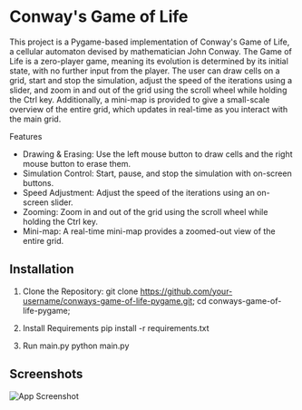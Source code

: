 # Conway's Game of Life

This project is a Pygame-based implementation of Conway's Game of Life, a cellular automaton devised by mathematician John Conway. The Game of Life is a zero-player game, meaning its evolution is determined by its initial state, with no further input from the player. The user can draw cells on a grid, start and stop the simulation, adjust the speed of the iterations using a slider, and zoom in and out of the grid using the scroll wheel while holding the Ctrl key. Additionally, a mini-map is provided to give a small-scale overview of the entire grid, which updates in real-time as you interact with the main grid.

Features
- Drawing & Erasing: Use the left mouse button to draw cells and the right mouse button to erase them.
- Simulation Control: Start, pause, and stop the simulation with on-screen buttons.
- Speed Adjustment: Adjust the speed of the iterations using an on-screen slider.
- Zooming: Zoom in and out of the grid using the scroll wheel while holding the Ctrl key.
- Mini-map: A real-time mini-map provides a zoomed-out view of the entire grid.
## Installation

1. Clone the Repository:
git clone https://github.com/your-username/conways-game-of-life-pygame.git;
cd conways-game-of-life-pygame;

2. Install Requirements
pip install -r requirements.txt

3. Run main.py
python main.py

## Screenshots

![App Screenshot](https://via.placeholder.com/468x300?text=App+Screenshot+Here)

